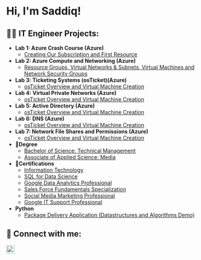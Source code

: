 <h1>Hi, I'm Saddiq! </h1>

<h2>👨‍💻 IT Engineer Projects:</h2>

- <b>Lab 1: Azure Crash Course (Azure)</b>
  - [Creating Our Subscription and First Resource](https://github.com/SaddiqElshakshir/Lab-1) 
- <b>Lab 2: Azure Compute and Networking (Azure)</b>
  - [Resource Groups, Virtual Networks & Subnets, Virtual Machines and Network Security Groups](https://github.com/joshmadakor1/Algorithms-Practice)
- <b>Lab 3: Ticketing Systems (osTicket)(Azure)</b>
  - [osTicket Overview and Virtual Machine Creation](https://github.com/joshmadakor1/Algorithms-Practice)
- <b>Lab 4: Virtual Private Networks (Azure)</b>
  - [osTicket Overview and Virtual Machine Creation](https://github.com/joshmadakor1/Algorithms-Practice)
- <b>Lab 5: Active Directory (Azure)</b>
  - [osTicket Overview and Virtual Machine Creation](https://github.com/joshmadakor1/Algorithms-Practice)
- <b>Lab 6: DNS (Azure)</b>
  - [osTicket Overview and Virtual Machine Creation](https://github.com/joshmadakor1/Algorithms-Practice)
- <b>Lab 7: Network File Shares and Permissions (Azure)</b>
  - [osTicket Overview and Virtual Machine Creation](https://github.com/joshmadakor1/Algorithms-Practice)
- <b>🧧Degree</b>
  - [Bachelor of Science: Technical Management](https://github.com/joshmadakor1/Sentinel-Lab)
  - [Associate of Applied Science: Media](https://github.com/joshmadakor1/Sentinel-Lab)
- <b>🧾Certifications</b>
  - [Information Technology](https://github.com/joshmadakor1/EncrypterPOC)
  - [SQL for Data Science](https://github.com/joshmadakor1/DecrypterPOC)
  - [Google Data Analytics Professional](https://www.coursera.org/account/accomplishments/specialization/certificate/9K6PSXDN7C6N)
  - [Sales Force Fundamentals Specialization](https://github.com/joshmadakor1/Key-Logger-With-Email)
  - [Social Media Marketing Professional](https://github.com/joshmadakor1/Key-Logger-With-Email)
  - [Google IT Support Professional](https://github.com/joshmadakor1/Key-Logger-With-Email)
- <b>Python</b>
  - [Package Delivery Application (Datastructures and Algorithms Demo)](https://github.com/joshmadakor1/Package-Delivery-Pathfinding-Algorithm)

<h2> 🤳 Connect with me:</h2>

[<img align="left" alt="SaddiqElshakshir | LinkedIn" width="22px" src="https://cdn.jsdelivr.net/npm/simple-icons@v3/icons/linkedin.svg" />][linkedin]

[linkedin]: https://linkedin.com/in/saddiq-el-shakshir

<!--
**joshmadakor1/joshmadakor1** is a ✨ _special_ ✨ repository because its `README.md` (this file) appears on your GitHub profile.

Here are some ideas to get you started:

- 🔭 I’m currently working on ...
- 🌱 I’m currently learning ...
- 👯 I’m looking to collaborate on ...
- 🤔 I’m looking for help with ...
- 💬 Ask me about ...
- 📫 How to reach me: ...
- 😄 Pronouns: ...
- ⚡ Fun fact: ...
-->
